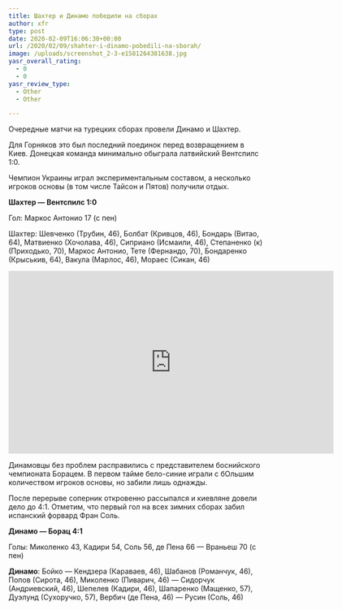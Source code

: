 ```yaml
---
title: Шахтер и Динамо победили на сборах
author: xfr
type: post
date: 2020-02-09T16:06:30+00:00
url: /2020/02/09/shahter-i-dinamo-pobedili-na-sborah/
image: /uploads/screenshot_2-3-e1581264381638.jpg
yasr_overall_rating:
  - 0
  - 0
yasr_review_type:
  - Other
  - Other

---
```

Очередные матчи на турецких сборах провели Динамо и Шахтер.

Для Горняков это был последний поединок перед возвращением в Киев. Донецкая команда минимально обыграла латвийский Вентспилс 1:0.

Чемпион Украины играл экспериментальным составом, а несколько игроков основы (в том числе Тайсон и Пятов) получили отдых.

**Шахтер &#8212; Вентспилс 1:0**
  
Гол: Маркос Антонио 17 (с пен)

Шахтер: Шевченко (Трубин, 46), Болбат (Кривцов, 46), Бондарь (Витао, 64), Матвиенко (Хочолава, 46), Сиприано (Исмаили, 46), Степаненко (к) (Приходько, 70), Маркос Антонио, Тете (Фернандо, 70), Бондаренко (Крыськив, 64), Вакула (Марлос, 46), Мораес (Сикан, 46)

<iframe title="Шахтер – Вентспилс – 1:0. Гол и обзор товарищеского матча (09.02.2020)" width="640" height="360" src="https://www.youtube.com/embed/jsJxSbAcdaA?feature=oembed" frameborder="0" allow="accelerometer; autoplay; encrypted-media; gyroscope; picture-in-picture" allowfullscreen></iframe>

Динамовцы без проблем расправились с представителем боснийского чемпионата Борацем. В первом тайме бело-синие играли с бОльшим количеством игроков основы, но забили лишь однажды.

После перерыве соперник откровенно рассыпался и киевляне довели дело до 4:1. Отметим, что первый гол на всех зимних сборах забил испанский форвард Фран Соль.

**Динамо &#8212; Борац 4:1**
  
Голы: Миколенко 43, Кадири 54, Соль 56, де Пена 66 &#8212; Враньеш 70 (с пен)

**Динамо**: Бойко &#8212; Кендзера (Караваев, 46), Шабанов (Романчук, 46), Попов (Сирота, 46), Миколенко (Пиварич, 46) &#8212; Сидорчук (Андриевский, 46), Шепелев (Кадири, 46), Шапаренко (Мащенко, 57), Дуэлунд (Сухоручко, 57), Вербич (де Пена, 46) &#8212; Русин (Соль, 46)